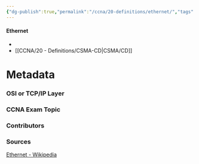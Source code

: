 ```yaml
---
{"dg-publish":true,"permalink":"/ccna/20-definitions/ethernet/","tags":["defs_ccna"]}
---
```


#### Ethernet
- 
- [[CCNA/20 - Definitions/CSMA-CD\|CSMA/CD]]






# Metadata
### OSI or TCP/IP Layer

### CCNA Exam Topic

### Contributors

### Sources
[Ethernet - Wikipedia](https://en.wikipedia.org/wiki/Ethernet)
